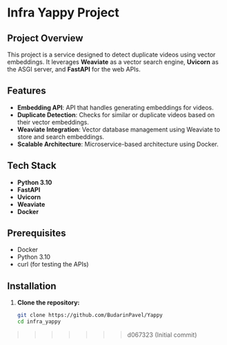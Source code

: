 # Infra Yappy Project

## Project Overview

This project is a service designed to detect duplicate videos using vector embeddings. It leverages **Weaviate** as a vector search engine, **Uvicorn** as the ASGI server, and **FastAPI** for the web APIs.

## Features

- **Embedding API**: API that handles generating embeddings for videos.
- **Duplicate Detection**: Checks for similar or duplicate videos based on their vector embeddings.
- **Weaviate Integration**: Vector database management using Weaviate to store and search embeddings.
- **Scalable Architecture**: Microservice-based architecture using Docker.

## Tech Stack

- **Python 3.10**
- **FastAPI**
- **Uvicorn**
- **Weaviate**
- **Docker**

## Prerequisites

- Docker
- Python 3.10
- curl (for testing the APIs)

## Installation

1. **Clone the repository:**

   ```bash
   git clone https://github.com/BudarinPavel/Yappy
   cd infra_yappy
>>>>>>> d067323 (Initial commit)
